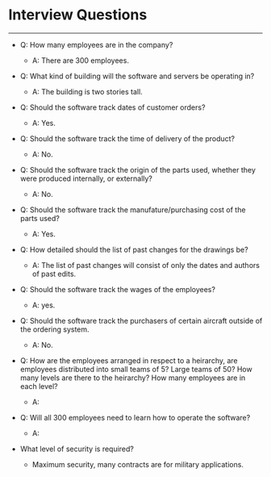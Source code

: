 # Interview Questions

***

- Q: How many employees are in the company?
  - A: There are 300 employees.
  
- Q: What kind of building will the software and servers be operating in?
  - A: The building is two stories tall.

- Q: Should the software track dates of customer orders?
  - A: Yes.

- Q: Should the software track the time of delivery of the product?
  - A: No.

- Q: Should the software track the origin of the parts used, whether they were produced internally, or externally?
  - A: No.

- Q: Should the software track the manufature/purchasing cost of the parts used?
  - A: Yes.

- Q: How detailed should the list of past changes for the drawings be?
  - A: The list of past changes will consist of only the dates and authors of past edits.

- Q: Should the software track the wages of the employees?
  - A: yes.

- Q: Should the software track the purchasers of certain aircraft outside of the ordering system.
  - A: No.

- Q: How are the employees arranged in respect to a heirarchy, are employees distributed into small teams of 5? Large teams of 50? How many levels are there to the heirarchy? How many employees are in each level?
  - A:

- Q: Will all 300 employees need to learn how to operate the software?
  - A:

- What level of security is required?
  - Maximum security, many contracts are for military applications.

